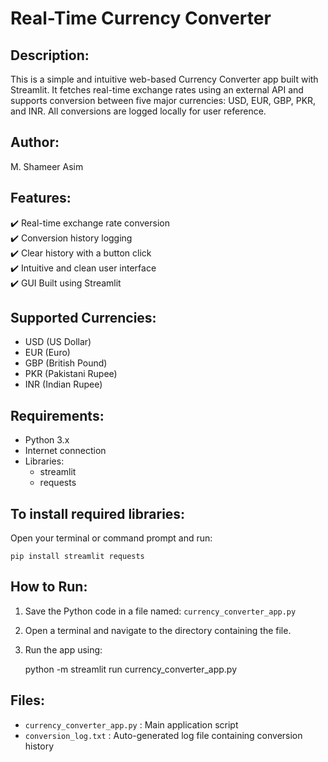 Real-Time Currency Converter
============================

Description:
------------
This is a simple and intuitive web-based Currency Converter app built with Streamlit. It fetches real-time exchange rates using an external API and supports conversion between five major currencies: USD, EUR, GBP, PKR, and INR. All conversions are logged locally for user reference.

Author:
-------
M. Shameer Asim

Features:
---------
✔️ Real-time exchange rate conversion  
✔️ Conversion history logging  
✔️ Clear history with a button click  
✔️ Intuitive and clean user interface  
✔️ GUI Built using Streamlit  

Supported Currencies:
---------------------
- USD (US Dollar)
- EUR (Euro)
- GBP (British Pound)
- PKR (Pakistani Rupee)
- INR (Indian Rupee)

Requirements:
-------------
- Python 3.x
- Internet connection
- Libraries:
  - streamlit
  - requests

To install required libraries:
------------------------------
Open your terminal or command prompt and run:

    pip install streamlit requests

How to Run:
-----------
1. Save the Python code in a file named: `currency_converter_app.py`
2. Open a terminal and navigate to the directory containing the file.
3. Run the app using:

    python -m streamlit run currency_converter_app.py

Files:
------
- `currency_converter_app.py` : Main application script
- `conversion_log.txt`        : Auto-generated log file containing conversion history

